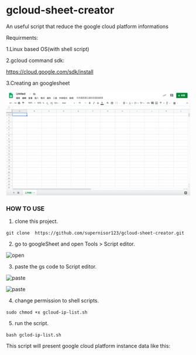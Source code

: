 # gcloud-sheet-creator
An useful script that reduce the google cloud platform informations 


Requirments:

1.Linux based OS(with shell script)

2.gcloud command sdk:

https://cloud.google.com/sdk/install

3.Creating an googlesheet

![create](https://github.com/supernisor123/gcloud-sheet-creator/blob/master/png/1_create.png)

### HOW TO USE
1. clone this project.

```git clone  https://github.com/supernisor123/gcloud-sheet-creator.git```

2. go to googleSheet and open Tools > Script editor. 

![open](https://github.com/supernisor123/gcloud-sheet-creator/blob/master/png/2_open.png)

3. paste the gs code to Script editor.

![paste](https://github.com/supernisor123/gcloud-sheet-creator/blob/master/png/3_paste.png)

![paste](https://github.com/supernisor123/gcloud-sheet-creator/blob/master/png/4_paste.png)

4. change permission to shell scripts.

```sudo chmod +x gcloud-ip-list.sh```

5. run the script.  

```bash gclod-ip-list.sh```

This script will present google cloud platform instance data like this:


